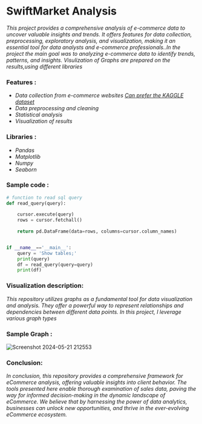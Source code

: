 # SwiftMarket Analysis
_This project provides a comprehensive analysis of e-commerce data to uncover valuable insights and trends. It offers features for data collection, preprocessing, exploratory analysis, and visualization, making it an essential tool for data analysts and e-commerce professionals..In the project the main goal was to analyzing e-commerce data to identify trends, patterns, and insights.
Visulization of Graphs are prepared on the results,using different libraries_


### Features :
- _Data collection from e-commerce websites [Can prefer the KAGGLE dataset](https://www.kaggle.com/datasets/monikahussain/swiftmarket-dataset)_
- _Data preprocessing and cleaning_
- _Statistical analysis_
- _Visualization of results_


### Libraries :
* _Pandas_
* _Matplotlib_
* _Numpy_
* _Seaborn_


### Sample code :
``` python
# function to read sql query
def read_query(query):
    
    cursor.execute(query)
    rows = cursor.fetchall()
    
    return pd.DataFrame(data=rows, columns=cursor.column_names)


if __name__=='__main__':
    query = 'Show tables;'
    print(query)
    df = read_query(query=query)
    print(df)
```


### Visualization description:
_This repository utilizes graphs as a fundamental tool for data visualization and analysis. They offer a powerful way to represent relationships and dependencies between different data points. In this project, I leverage various graph types_

### Sample Graph :
![Screenshot 2024-05-21 212553](https://github.com/MonikaHussain/ecommerce_analysis/assets/167159347/6984dbb4-e057-4310-a145-d32c8c57bbf7)




### Conclusion:
_In conclusion, this repository provides a comprehensive framework for eCommerce analysis, offering valuable insights into client behavior.  The tools  presented here enable thorough examination of sales data,  paving the way for informed decision-making  in the dynamic landscape of eCommerce. We believe that by harnessing the power of data analytics, businesses can unlock new opportunities, and thrive in the ever-evolving eCommerce ecosystem._


